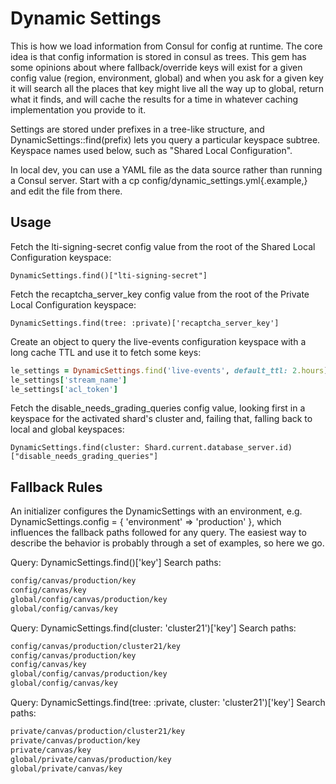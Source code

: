 # Dynamic Settings

This is how we load information from Consul for config at runtime.
The core idea is that config information is stored in consul
as trees.  This gem has some opinions about where fallback/override keys
will exist for a given config value (region, environment, global) and when you
ask for a given key it will search all the places that key might live all the way
up to global, return what it finds, and will cache the results for a time in
whatever caching implementation you provide to it.

Settings are stored under prefixes in a tree-like structure,
and DynamicSettings::find(prefix) lets you query a particular keyspace subtree.
Keyspace names used below, such as "Shared Local Configuration".

In local dev, you can use a YAML file as the data source rather than running a Consul server.  Start with a cp config/dynamic_settings.yml{.example,} and edit the file from there.

## Usage

Fetch the lti-signing-secret config value from the root of the Shared Local Configuration keyspace:

`DynamicSettings.find()["lti-signing-secret"]`

Fetch the recaptcha_server_key config value from the root of the Private Local Configuration keyspace:

`DynamicSettings.find(tree: :private)['recaptcha_server_key']`

Create an object to query the live-events configuration keyspace with a long cache TTL and use it to fetch some keys:

```ruby
le_settings = DynamicSettings.find('live-events', default_ttl: 2.hours)
le_settings['stream_name']
le_settings['acl_token']
```

Fetch the disable_needs_grading_queries config value, looking first in a keyspace for the activated shard's cluster and, failing that, falling back to local and global keyspaces:

`DynamicSettings.find(cluster: Shard.current.database_server.id)["disable_needs_grading_queries"]`

## Fallback Rules

An initializer configures the DynamicSettings with an environment, e.g. DynamicSettings.config = { 'environment' => 'production' }, which influences the fallback paths followed for any query.  The easiest way to describe the behavior is probably through a set of examples, so here we go.

Query: DynamicSettings.find()['key']
Search paths:

```bash
config/canvas/production/key
config/canvas/key
global/config/canvas/production/key
global/config/canvas/key
```

Query: DynamicSettings.find(cluster: 'cluster21')['key']
Search paths:

```bash
config/canvas/production/cluster21/key
config/canvas/production/key
config/canvas/key
global/config/canvas/production/key
global/config/canvas/key
```

Query: DynamicSettings.find(tree: :private, cluster: 'cluster21')['key']
Search paths:

```bash
private/canvas/production/cluster21/key
private/canvas/production/key
private/canvas/key
global/private/canvas/production/key
global/private/canvas/key
```